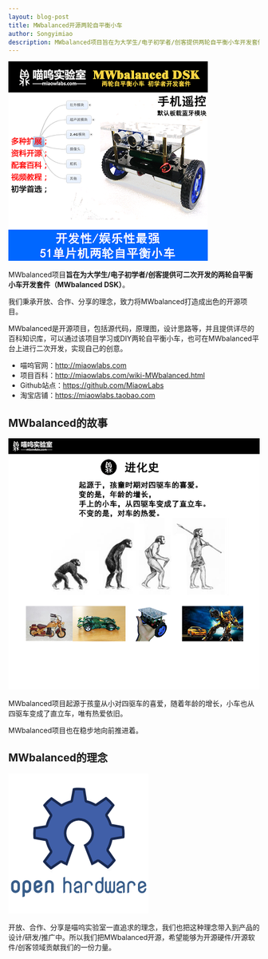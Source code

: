 ```yaml
---
layout: blog-post
title: MWbalanced开源两轮自平衡小车
author: Songyimiao
description: MWbalanced项目旨在为大学生/电子初学者/创客提供两轮自平衡小车开发套件（MWbalanced DSK）。我们希望MWbalanced项目能够为开源硬件/开源软件/创客领域贡献一份力量。
---
```


![](/img/MWbalanced.png)

MWbalanced项目**旨在为大学生/电子初学者/创客提供可二次开发的两轮自平衡小车开发套件（MWbalanced DSK）**。

我们秉承开放、合作、分享的理念，致力将MWbalanced打造成出色的开源项目。

MWbalanced是开源项目，包括源代码，原理图，设计思路等，并且提供详尽的百科知识库，可以通过该项目学习或DIY两轮自平衡小车，也可在MWbalanced平台上进行二次开发，实现自己的创意。

* 喵呜官网：http://miaowlabs.com
* 项目百科：http://miaowlabs.com/wiki-MWbalanced.html
* Github站点：https://github.com/MiaowLabs
* 淘宝店铺：https://miaowlabs.taobao.com

## MWbalanced的故事

![](/img/blog/进化史.png)

MWbalanced项目起源于孩童从小对四驱车的喜爱，随着年龄的增长，小车也从四驱车变成了直立车，唯有热爱依旧。

MWbalanced项目也在稳步地向前推进着。

## MWbalanced的理念

![](/img/blog/open-hardware.png)

开放、合作、分享是喵呜实验室一直追求的理念，我们也把这种理念带入到产品的设计/研发/推广中。所以我们把MWbalanced开源，希望能够为开源硬件/开源软件/创客领域贡献我们的一份力量。
